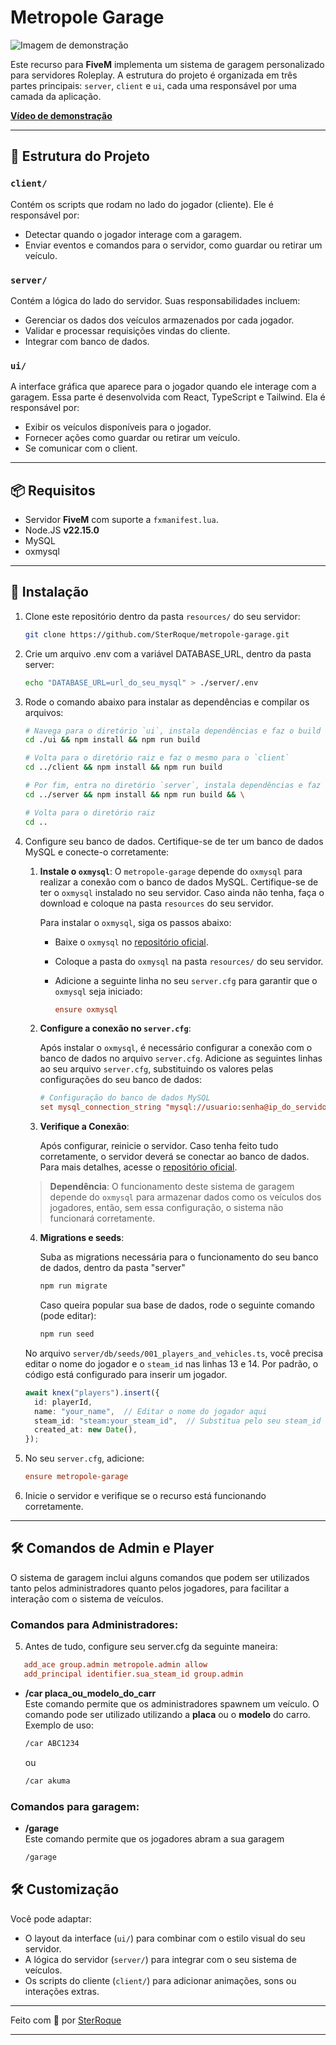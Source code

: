 # Metropole Garage

![Imagem de demonstração](https://i.imgur.com/MdtFgxn.png)

Este recurso para **FiveM** implementa um sistema de garagem personalizado para servidores Roleplay. A estrutura do projeto é organizada em três partes principais: `server`, `client` e `ui`, cada uma responsável por uma camada da aplicação.

[**Vídeo de demonstração**](https://www.youtube.com/watch?v=naJpaaTQmvk)

---

## 📁 Estrutura do Projeto

### `client/`

Contém os scripts que rodam no lado do jogador (cliente). Ele é responsável por:

- Detectar quando o jogador interage com a garagem.
- Enviar eventos e comandos para o servidor, como guardar ou retirar um veículo.

### `server/`

Contém a lógica do lado do servidor. Suas responsabilidades incluem:

- Gerenciar os dados dos veículos armazenados por cada jogador.
- Validar e processar requisições vindas do cliente.
- Integrar com banco de dados.

### `ui/`

A interface gráfica que aparece para o jogador quando ele interage com a garagem. Essa parte é desenvolvida com React, TypeScript e Tailwind. Ela é responsável por:

- Exibir os veículos disponíveis para o jogador.
- Fornecer ações como guardar ou retirar um veículo.
- Se comunicar com o client.

---

## 📦 Requisitos

- Servidor **FiveM** com suporte a `fxmanifest.lua`.
- Node.JS **v22.15.0**
- MySQL
- oxmysql
---

## 🚀 Instalação

1. Clone este repositório dentro da pasta `resources/` do seu servidor:

   ```bash
   git clone https://github.com/SterRoque/metropole-garage.git
   ```

2. Crie um arquivo .env com a variável DATABASE_URL, dentro da pasta server:
   ```bash
   echo "DATABASE_URL=url_do_seu_mysql" > ./server/.env
   ```
   
3. Rode o comando abaixo para instalar as dependências e compilar os arquivos:

   ```bash
   # Navega para o diretório `ui`, instala dependências e faz o build
   cd ./ui && npm install && npm run build
   
   # Volta para o diretório raiz e faz o mesmo para o `client`
   cd ../client && npm install && npm run build

   # Por fim, entra no diretório `server`, instala dependências e faz o build
   cd ../server && npm install && npm run build && \
   
   # Volta para o diretório raiz
   cd ..
   ```

3. Configure seu banco de dados. Certifique-se de ter um banco de dados MySQL e conecte-o corretamente:

   1. **Instale o `oxmysql`**: 
      O `metropole-garage` depende do `oxmysql` para realizar a conexão com o banco de dados MySQL. Certifique-se de ter o `oxmysql` instalado no seu servidor. Caso ainda não tenha, faça o download e coloque na pasta `resources` do seu servidor.

      Para instalar o `oxmysql`, siga os passos abaixo:

      - Baixe o `oxmysql` no [repositório oficial](https://github.com/overextended/oxmysql).
      - Coloque a pasta do `oxmysql` na pasta `resources/` do seu servidor.
      - Adicione a seguinte linha no seu `server.cfg` para garantir que o `oxmysql` seja iniciado:

        ```cfg
        ensure oxmysql
        ```

   2. **Configure a conexão no `server.cfg`**:

      Após instalar o `oxmysql`, é necessário configurar a conexão com o banco de dados no arquivo `server.cfg`. Adicione as seguintes linhas ao seu arquivo `server.cfg`, substituindo os valores pelas configurações do seu banco de dados:

      ```cfg
      # Configuração do banco de dados MySQL
      set mysql_connection_string "mysql://usuario:senha@ip_do_servidor:porta/nome_do_banco"
      ```

   3. **Verifique a Conexão**:

      Após configurar, reinicie o servidor. Caso tenha feito tudo corretamente, o servidor deverá se conectar ao banco de dados. Para mais detalhes, acesse o [repositório oficial](https://github.com/overextended/oxmysql).

   > **Dependência**: O funcionamento deste sistema de garagem depende do `oxmysql` para armazenar dados como os veículos dos jogadores, então, sem essa configuração, o sistema não funcionará corretamente.
  
   4. **Migrations e seeds**:

      Suba as migrations necessária para o funcionamento do seu banco de dados, dentro da pasta "server"
      ```bash
      npm run migrate
      ```

      Caso queira popular sua base de dados, rode o seguinte comando (pode editar):
      ```bash
      npm run seed
      ```

   No arquivo `server/db/seeds/001_players_and_vehicles.ts`, você precisa editar o nome do jogador e o `steam_id` nas linhas 13 e 14. Por padrão, o código está configurado para inserir um jogador. 
     ```ts
     await knex("players").insert({
       id: playerId,
       name: "your_name",  // Editar o nome do jogador aqui
       steam_id: "steam:your_steam_id",  // Substitua pelo seu steam_id
       created_at: new Date(),
     });
     ```
5. No seu `server.cfg`, adicione:

   ```cfg
   ensure metropole-garage
   ```

6. Inicie o servidor e verifique se o recurso está funcionando corretamente.

---

## 🛠️ Comandos de Admin e Player

O sistema de garagem inclui alguns comandos que podem ser utilizados tanto pelos administradores quanto pelos jogadores, para facilitar a interação com o sistema de veículos.

### Comandos para Administradores:
5. Antes de tudo, configure seu server.cfg da seguinte maneira:
```cfg
   add_ace group.admin metropole.admin allow
   add_principal identifier.sua_steam_id group.admin
```



- **/car placa_ou_modelo_do_carr**  
  Este comando permite que os administradores spawnem um veículo. O comando pode ser utilizado utilizando a **placa** ou o **modelo** do carro. Exemplo de uso:
  ```bash
  /car ABC1234
  ```
  ou
    ```bash
  /car akuma
  ```
  
### Comandos para garagem:

- **/garage**  
  Este comando permite que os jogadores abram a sua garagem
  ```bash
  /garage
  ```
  
### 

## 🛠️ Customização

Você pode adaptar:

- O layout da interface (`ui/`) para combinar com o estilo visual do seu servidor.
- A lógica do servidor (`server/`) para integrar com o seu sistema de veículos.
- Os scripts do cliente (`client/`) para adicionar animações, sons ou interações extras.

---

Feito com 💚 por [SterRoque](https://github.com/SterRoque)

---